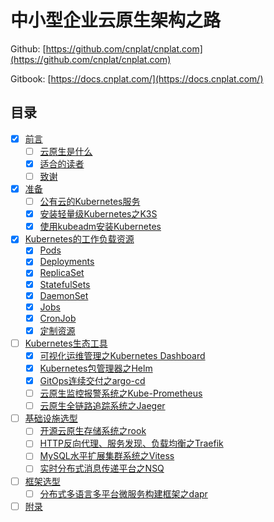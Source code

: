 # 中小型企业云原生架构之路

Github: [https://github.com/cnplat/cnplat.com](https://github.com/cnplat/cnplat.com)

Gitbook: [https://docs.cnplat.com/](https://docs.cnplat.com/)

## 目录

- [x] [前言](preface/README.md)
  - [ ] [云原生是什么](preface/why-cloud-native.md)
  - [x] [适合的读者](preface/suitable-readers.md)
  - [ ] [致谢](preface/thanks.md)
- [x] [准备](ready/README.md)
  - [ ] [公有云的Kubernetes服务](ready/public-cloud-kubernetes.md)
  - [x] [安装轻量级Kubernetes之K3S](ready/install-k3s.md)
  - [x] [使用kubeadm安装Kubernetes](ready/install-kubernetes-for-kubeadm.md)
- [x] [Kubernetes的工作负载资源](workloads/README.md)
  - [x] [Pods](https://kubernetes.io/zh/docs/concepts/workloads/pods/)
  - [x] [Deployments](https://kubernetes.io/zh/docs/concepts/workloads/controllers/deployment/)
  - [x] [ReplicaSet](https://kubernetes.io/zh/docs/concepts/workloads/controllers/replicaset/)
  - [x] [StatefulSets](https://kubernetes.io/zh/docs/concepts/workloads/controllers/statefulset/)
  - [x] [DaemonSet](https://kubernetes.io/zh/docs/concepts/workloads/controllers/daemonset/)
  - [x] [Jobs](https://kubernetes.io/zh/docs/concepts/workloads/controllers/job/)
  - [x] [CronJob](https://kubernetes.io/zh/docs/concepts/workloads/controllers/cron-jobs/)
  - [x] [定制资源](https://kubernetes.io/zh/docs/concepts/extend-kubernetes/api-extension/custom-resources/)
- [ ] [Kubernetes生态工具](tools/README.md)
  - [x] [可视化运维管理之Kubernetes Dashboard](tools/kubernetes-dashboard.md)
  - [x] [Kubernetes包管理器之Helm](tools/helm.md)
  - [x] [GitOps连续交付之argo-cd](tools/argo-cd.md)
  - [ ] [云原生监控报警系统之Kube-Prometheus](tools/kube-prometheus.md)
  - [ ] [云原生全链路追踪系统之Jaeger](tools/jaeger.md)
- [ ] [基础设施选型](base/README.md)
  - [ ] [开源云原生存储系统之rook](base/rook.md)
  - [ ] [HTTP反向代理、服务发现、负载均衡之Traefik](base/traefik.md)
  <!-- - [ ] [云原生开源企业级分布式存储之longhorn](base/longhorn.md) -->
  - [ ] [MySQL水平扩展集群系统之Vitess](base/vitess.md)
  - [ ] [实时分布式消息传递平台之NSQ](base/nsq.md)
- [ ] [框架选型](frame/README.md)
  - [ ] [分布式多语言多平台微服务构建框架之dapr](frame/dapr.md)
- [ ] [附录](appendix.md)
